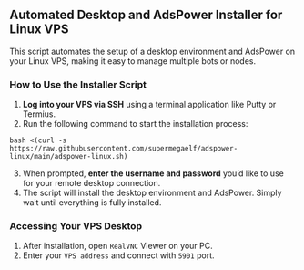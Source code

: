 ## Automated Desktop and AdsPower Installer for Linux VPS

This script automates the setup of a desktop environment and AdsPower on your Linux VPS, making it easy to manage multiple bots or nodes.

### How to Use the Installer Script

1. **Log into your VPS via SSH** using a terminal application like Putty or Termius.
2. Run the following command to start the installation process:

```
bash <(curl -s https://raw.githubusercontent.com/supermegaelf/adspower-linux/main/adspower-linux.sh)
```

3. When prompted, **enter the username and password** you’d like to use for your remote desktop connection.
4. The script will install the desktop environment and AdsPower. Simply wait until everything is fully installed.

### Accessing Your VPS Desktop

1. After installation, open `RealVNC` Viewer on your PC.
2. Enter your `VPS address` and connect with `5901` port.
